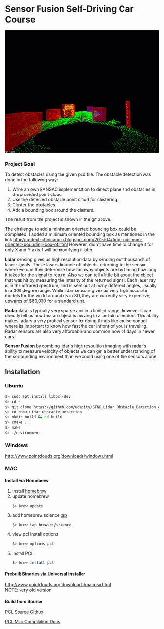 # Sensor Fusion Self-Driving Car Course

<img src="media/ObstacleDetectionFPS.gif" width="700" height="400" />

### Project Goal

To detect obstacles using the given pcd file. The obstacle detection was done in the following way:

1. Write an own RANSAC implementation to detect plane and obstacles in the provided point cloud.
2. Use the detected obstacle point cloud for clustering.
3. Cluster the obstacles.
4. Add a bounding box around the clusters.

The result from the project is shown in the gif above.

The challenge to add a minimum oriented bounding box could be completed. I added a minimum oriented bounding box as mentioned in the link http://codextechnicanum.blogspot.com/2015/04/find-minimum-oriented-bounding-box-of.html
However, didn't have time to change it for only X and Y axis. I will be modifying it later.

**Lidar** sensing gives us high resolution data by sending out thousands of laser signals. These lasers bounce off objects, returning to the sensor where we can then determine how far away objects are by timing how long it takes for the signal to return. Also we can tell a little bit about the object that was hit by measuring the intesity of the returned signal. Each laser ray is in the infrared spectrum, and is sent out at many different angles, usually in a 360 degree range. While lidar sensors gives us very high accurate models for the world around us in 3D, they are currently very expensive, upwards of $60,000 for a standard unit.

**Radar** data is typically very sparse and in a limited range, however it can directly tell us how fast an object is moving in a certain direction. This ability makes radars a very pratical sensor for doing things like cruise control where its important to know how fast the car infront of you is traveling. Radar sensors are also very affordable and common now of days in newer cars.

**Sensor Fusion** by combing lidar's high resoultion imaging with radar's ability to measure velocity of objects we can get a better understanding of the sorrounding environment than we could using one of the sensors alone.


## Installation

### Ubuntu 

```bash
$> sudo apt install libpcl-dev
$> cd ~
$> git clone https://github.com/udacity/SFND_Lidar_Obstacle_Detection.git
$> cd SFND_Lidar_Obstacle_Detection
$> mkdir build && cd build
$> cmake ..
$> make
$> ./environment
```

### Windows 

http://www.pointclouds.org/downloads/windows.html

### MAC

#### Install via Homebrew
1. install [homebrew](https://brew.sh/)
2. update homebrew 
	```bash
	$> brew update
	```
3. add  homebrew science [tap](https://docs.brew.sh/Taps) 
	```bash
	$> brew tap brewsci/science
	```
4. view pcl install options
	```bash
	$> brew options pcl
	```
5. install PCL 
	```bash
	$> brew install pcl
	```

#### Prebuilt Binaries via Universal Installer
http://www.pointclouds.org/downloads/macosx.html  
NOTE: very old version 

#### Build from Source

[PCL Source Github](https://github.com/PointCloudLibrary/pcl)

[PCL Mac Compilation Docs](http://www.pointclouds.org/documentation/tutorials/compiling_pcl_macosx.php)

